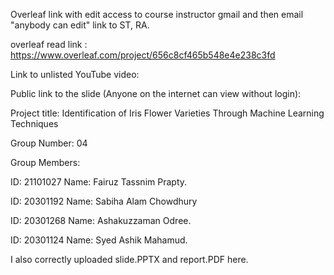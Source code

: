 Overleaf link with edit access to course instructor gmail and then email "anybody can edit" link to ST, RA.



overleaf read link : https://www.overleaf.com/project/656c8cf465b548e4e238c3fd

Link to unlisted YouTube video: 


Public link to the slide (Anyone on the internet can view without login):


Project title:
Identification of Iris Flower Varieties Through Machine Learning Techniques



Group Number: 04



Group Members:


ID: 21101027  Name: Fairuz Tassnim Prapty.


ID: 20301192  Name: Sabiha Alam Chowdhury


ID: 20301268  Name: Ashakuzzaman Odree.


ID: 20301124  Name: Syed Ashik Mahamud.



I also correctly uploaded slide.PPTX and report.PDF here.

















